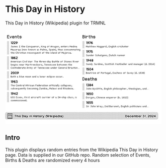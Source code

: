 # This Day in History

This Day in History (Wikipedia) plugin for TRMNL

![this-day-in-history-plugin](./thisdayinhistory_full_preview.jpg)

## Intro
This plugin displays random entries from the Wikipedia This Day in History page.  Data is supplied in our GitHub repo.
Random selection of Events, Births & Deaths are randomized every 4 hours

